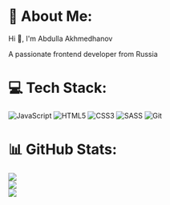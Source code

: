# 💫 About Me:
Hi 👋, I'm Abdulla Akhmedhanov

A passionate frontend developer from Russia


# 💻 Tech Stack:
![JavaScript](https://img.shields.io/badge/javascript-%23323330.svg?style=for-the-badge&logo=javascript&logoColor=%23F7DF1E) ![HTML5](https://img.shields.io/badge/html5-%23E34F26.svg?style=for-the-badge&logo=html5&logoColor=white) ![CSS3](https://img.shields.io/badge/css3-%231572B6.svg?style=for-the-badge&logo=css3&logoColor=white) ![SASS](https://img.shields.io/badge/SASS-hotpink.svg?style=for-the-badge&logo=SASS&logoColor=white) ![Git](https://img.shields.io/badge/git-%23F05033.svg?style=for-the-badge&logo=git&logoColor=white)
# 📊 GitHub Stats:
![](https://github-readme-stats.vercel.app/api?username=Abdulla-frontend&theme=radical&hide_border=false&include_all_commits=false&count_private=false)<br/>
![](https://github-readme-streak-stats.herokuapp.com/?user=Abdulla-frontend&theme=radical&hide_border=false)<br/>
![](https://github-readme-stats.vercel.app/api/top-langs/?username=Abdulla-frontend&theme=radical&hide_border=false&include_all_commits=false&count_private=false&layout=compact)

